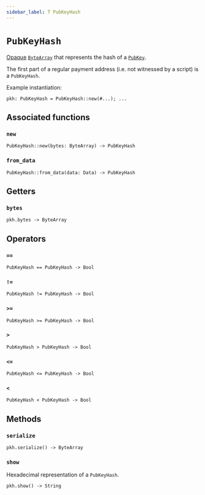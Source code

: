 ```yaml
---
sidebar_label: T PubKeyHash
---
```

# `PubKeyHash`

[Opaque](https://en.wikipedia.org/wiki/Opaque_data_type) [`ByteArray`](./bytearray.md) that represents the hash of a [`PubKey`](./pubkey.md). 

The first part of a regular payment address (i.e. not witnessed by a script) is a `PubKeyHash`.

Example instantiation:

```helios
pkh: PubKeyHash = PubKeyHash::new(#...); ...
```

## Associated functions

### `new`

```helios
PubKeyHash::new(bytes: ByteArray) -> PubKeyHash
```

### `from_data`

```helios
PubKeyHash::from_data(data: Data) -> PubKeyHash
```

## Getters

### `bytes`

```helios
pkh.bytes -> ByteArray
```

## Operators

### `==`

```helios
PubKeyHash == PubKeyHash -> Bool
```

### `!=`

```helios
PubKeyHash != PubKeyHash -> Bool
```

### `>=`

```helios
PubKeyHash >= PubKeyHash -> Bool
```

### `>`

```helios
PubKeyHash > PubKeyHash -> Bool
```

### `<=`

```helios
PubKeyHash <= PubKeyHash -> Bool
```

### `<`

```helios
PubKeyHash < PubKeyHash -> Bool
```

## Methods

### `serialize`

```helios
pkh.serialize() -> ByteArray
```

### `show`

Hexadecimal representation of a `PubKeyHash`.

```helios
pkh.show() -> String
```